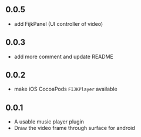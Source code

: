 ## 0.0.5

- add FijkPanel (UI controller of video)

## 0.0.3

- add more comment and update README

## 0.0.2

- make iOS CocoaPods `FIJKPlayer` available

## 0.0.1

- A usable music player plugin
- Draw the video frame through surface for android
